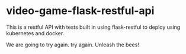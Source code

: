 # video-game-flask-restful-api
This is a restful API with tests built in using flask-restful to deploy using kubernetes and docker. 

We are going to try again. try again. Unleash the bees!